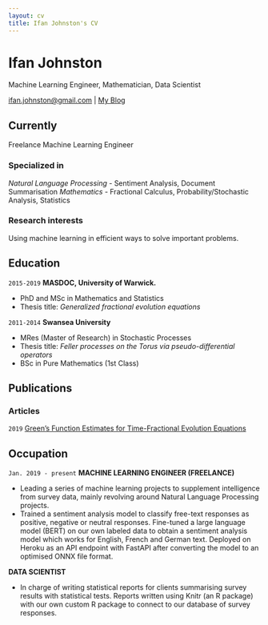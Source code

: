 ```yaml
---
layout: cv
title: Ifan Johnston's CV
---
```

# Ifan Johnston
Machine Learning Engineer, Mathematician, Data Scientist

<div id="webaddress">
<a href="ifan.johnston@gmail.com">ifan.johnston@gmail.com</a>
| <a href="https://idjotherwise.github.io/nlp-otherwise/">My Blog</a>
</div>


## Currently

Freelance Machine Learning Engineer

### Specialized in

*Natural Language Processing* - Sentiment Analysis, Document Summarisation
*Mathematics* - Fractional Calculus, Probability/Stochastic Analysis, Statistics


### Research interests

Using machine learning in efficient ways to solve important problems.


## Education

`2015-2019`
__MASDOC, University of Warwick.__
- PhD and MSc in Mathematics and Statistics 
- Thesis title: _Generalized fractional evolution equations_


`2011-2014`
__Swansea University__

- MRes (Master of Research) in Stochastic Processes
- Thesis title: _Feller processes on the Torus via pseudo-differential operators_
- BSc in Pure Mathematics (1st Class)


## Publications

<!-- A list is also available [online](https://arxiv.org/search/?query=Johnston%2C+Ifan&searchtype=author&abstracts=show&order=-announced_date_first&size=50) -->

### Articles

`2019` [Green’s Function Estimates for Time-Fractional Evolution Equations](https://www.mdpi.com/2504-3110/3/2/36)

## Occupation

`Jan. 2019 ‐ present`
__MACHINE LEARNING ENGINEER (FREELANCE)__

- Leading a series of machine learning projects to supplement intelligence from survey data, mainly revolving around Natural Language Processing projects.
- Trained a sentiment analysis model to classify free-text responses as positive, negative or neutral responses. Fine-tuned a large language model (BERT) on our own labeled data to obtain a sentiment analysis model which works for English, French and German text. Deployed on Heroku as an API endpoint with FastAPI after converting the model to an optimised ONNX file format.

__DATA SCIENTIST__

- In charge of writing statistical reports for clients summarising survey results with statistical tests. Reports written using Knitr (an R package) with our own custom R package to connect to our database of survey responses.


<!-- ### Footer

Last updated: September 2021 -->


